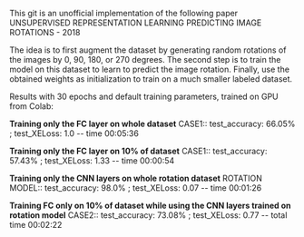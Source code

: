 This git is an unofficial implementation of the following paper UNSUPERVISED 
REPRESENTATION LEARNING PREDICTING IMAGE ROTATIONS - 2018

The idea is to first augment the dataset by generating random rotations of the 
images by 0, 90, 180, or 270 degrees. The second step is to train the model on 
this dataset to learn to predict the image rotation. Finally, use the obtained
weights as initialization to train on a much smaller labeled dataset.

Results with 30 epochs and default training parameters,
trained on GPU from Colab:

**Training only the FC layer on whole dataset**
CASE1:: test_accuracy: 66.05% ; test_XELoss: 1.0 -- time 00:05:36

**Training only the FC layer on 10% of dataset**
CASE1:: test_accuracy: 57.43% ; test_XELoss: 1.33 -- time 00:00:54

**Training only the CNN layers on whole rotation dataset**
ROTATION MODEL:: test_accuracy: 98.0% ; test_XELoss: 0.07 -- time 00:01:26

**Training FC only on 10% of dataset while using the CNN layers trained on rotation model**
CASE2:: test_accuracy: 73.08% ; test_XELoss: 0.77 -- total time 00:02:22

